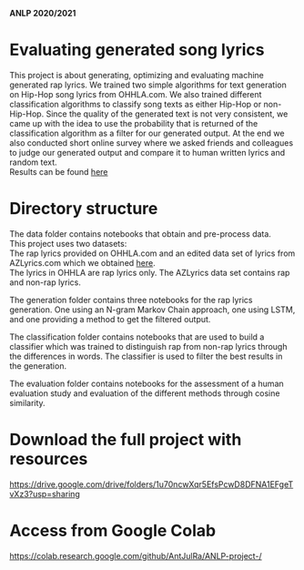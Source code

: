 **ANLP 2020/2021**
# Evaluating generated song lyrics

This project is about generating, optimizing and evaluating machine generated rap lyrics. 
We trained two simple algorithms for text generation on Hip-Hop song lyrics from OHHLA.com.
We also trained different classification algorithms to classify song texts as either Hip-Hop or non-Hip-Hop.
Since the quality of the generated text is not very consistent, we came up with the idea to use the probability that is returned of the classification algorithm as a filter for our generated output.
At the end we also conducted short online survey where we asked friends and colleagues to judge our generated output and compare it to human written lyrics and random text.  
Results can be found [here](https://www.umfrageonline.com/results/61d577a-20a491e)

# Directory structure
The data folder contains notebooks that obtain and pre-process data.   
This project uses two datasets:  
The rap lyrics provided on OHHLA.com and an edited data set of lyrics from AZLyrics.com which we obtained [here](https://www.kaggle.com/albertsuarez/azlyrics).  
The lyrics in OHHLA are rap lyrics only. The AZLyrics data set contains rap and non-rap lyrics. 

The generation folder contains three notebooks for the rap lyrics generation.
One using an N-gram Markov Chain approach, one using LSTM, and one providing a method to get the filtered output.

The classification folder contains notebooks that are used to build a classifier which was trained to distinguish rap from non-rap lyrics through the differences in words. The classifier is used to filter the best results in the generation.  

The evaluation folder contains notebooks for the assessment of a human evaluation study and evaluation of the different methods through cosine similarity. 

# Download the full project with resources
https://drive.google.com/drive/folders/1u70ncwXqr5EfsPcwD8DFNA1EFgeTvXz3?usp=sharing


# Access from Google Colab
https://colab.research.google.com/github/AntJulRa/ANLP-project-/
